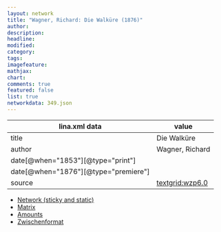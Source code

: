```yaml
---
layout: network
title: "Wagner, Richard: Die Walküre (1876)"
author:
description:
headline:
modified:
category:
tags:
imagefeature: 
mathjax: 
chart: 
comments: true
featured: false
list: true
networkdata: 349.json
---
```

lina.xml data  | value
------------- | -------------
title|Die Walküre
author|Wagner, Richard
date[@when="1853"][@type="print"]|
date[@when="1876"][@type="premiere"]|
source|[textgrid:wzp6.0](https://textgridlab.org/1.0/tgcrud-public/rest/textgrid:wzp6.0/data)



* [Network (sticky and static)](/linas/network349)
* [Matrix](/linas/matrix349)
* [Amounts](/linas/amount349)
* [Zwischenformat](/linas/lina349 )
